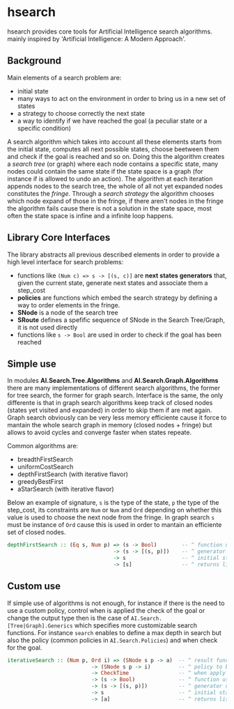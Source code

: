 # hsearch

hsearch provides core tools for Artificial Intelligence search algorithms.
mainly inspired by 'Artificial Intelligence: A Modern Approach'. 

## Background

Main elements of a search problem are:
- initial state
- many ways to act on the environment in order to bring us in a new set of states
- a strategy to choose correctly the next state
- a way to identify if we have reached the goal (a peculiar state or a specific condition)

A search algorithm which takes into account all these elements starts from the initial state, 
computes all next possible states, choose beetween them and check if the goal is reached and so on.
Doing this the algorithm creates a *search tree* (or graph) where each node contains a specific state, many nodes
could contain the same state if the state space is a graph (for instance if is allowed
to undo an action). The algorithm at each iteration appends nodes to the search tree, the whole of all not
yet expanded nodes constitutes the *fringe*. Through a *search strategy* the algorithm chooses which node
expand of those in the fringe, if there aren't nodes in the fringe the algorithm fails cause there is not a
solution in the state space, most often the state space is infine and a infinite loop happens.

## Library Core Interfaces

The library abstracts all previous described elements in order to provide a high level interface for search
problems:

- functions like `(Num c) => s -> [(s, c)]` are **next states generators** that, given the current state, generate 
  next states and associate them a step_cost 
- **policies**  are functions which embed the search strategy by defining a way to order elements in the fringe.
- **SNode** is a node of the search tree
- **SRoute** defines a spefific sequence of SNode in the Search Tree/Graph, it is not used directly
- functions like `s -> Bool` are used in order to check if the goal has been reached

## Simple use

In modules **AI.Search.Tree.Algorithms** and **AI.Search.Graph.Algorithms** there are many implementations of
different search algorithms, the former for tree search, the former for graph search. Interface is the same, the
only differente is that in graph search algorithms keep track of closed nodes (states yet visited and expanded) in 
order to skip them if are met again. Graph search obviously can be very less memory efficiente cause it force to
mantain the whole search graph in memory (closed nodes + fringe) but allows to avoid cycles and converge faster when
states repeate.

Common algorithms are:

- breadthFirstSearch
- uniformCostSearch
- depthFirstSearch   (with iterative flavor)
- greedyBestFirst
- aStarSearch        (with iterative flavor)

Below an example of signature, `s` is the type of the state, `p` the type of the step_cost, its constraints
are `Num` or `Num` and `Ord` depending on whether this value is used to choose the next node from the fringe.
In graph search `s` must be instance of `Ord` cause this is used in order to mantain an efficiente set of closed
nodes.

~~~haskell
depthFirstSearch :: (Eq s, Num p) => (s -> Bool)        -- ^ function used to check if the goal is reached
                                  -> (s -> [(s, p)])    -- ^ generator of states
                                  -> s                  -- ^ initial state
                                  -> [s]                -- ^ returns list of states
~~~

## Custom use

If simple use of algorithms is not enough, for instance if there is the need to use a custom policy, control when is applied the check of
the goal or change the output type then is the case of `AI.Search.[Tree|Graph].Generics` which specifies more customizable search functions.
For instance `search` enables to define a max depth in search but also the policy (common policies in `AI.Search.Policies`) and
when check for the goal.

~~~haskell
iterativeSearch :: (Num p, Ord i) => (SNode s p -> a)  -- ^ result function
                           -> (SNode s p -> i)         -- ^ policy to be used
                           -> CheckTime                -- ^ when apply check goal
                           -> (s -> Bool)              -- ^ function used to check if the goal is reached
                           -> (s -> [(s, p)])          -- ^ generator of states
                           -> s                        -- ^ initial state
                           -> [a]                      -- ^ returns list of states
~~~
